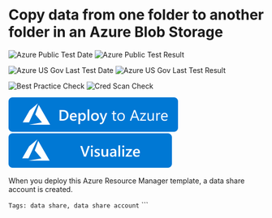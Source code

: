 # Copy data from one folder to another folder in an Azure Blob Storage

![Azure Public Test Date](https://azurequickstartsservice.blob.core.windows.net/badges/101-data-share-account/PublicLastTestDate.svg)
![Azure Public Test Result](https://azurequickstartsservice.blob.core.windows.net/badges/101-data-share-account/PublicDeployment.svg)

![Azure US Gov Last Test Date](https://azurequickstartsservice.blob.core.windows.net/badges/101-data-share-account/FairfaxLastTestDate.svg)
![Azure US Gov Last Test Result](https://azurequickstartsservice.blob.core.windows.net/badges/101-data-share-account/FairfaxDeployment.svg)

![Best Practice Check](https://azurequickstartsservice.blob.core.windows.net/badges/101-data-share-account/BestPracticeResult.svg)
![Cred Scan Check](https://azurequickstartsservice.blob.core.windows.net/badges/101-data-share-account/CredScanResult.svg)

[![Deploy to Azure](https://raw.githubusercontent.com/Azure/azure-quickstart-templates/master/1-CONTRIBUTION-GUIDE/images/deploytoazure.svg?sanitize=true)](https://portal.azure.com/#create/Microsoft.Template/uri/https%3A%2F%2Fraw.githubusercontent.com%2FAzure%2Fazure-quickstart-templates%2Fmaster%2F101-data-share-account%2Fazuredeploy.json)
[![Visualize](https://raw.githubusercontent.com/Azure/azure-quickstart-templates/master/1-CONTRIBUTION-GUIDE/images/visualizebutton.svg?sanitize=true)](http://armviz.io/#/?load=https%3A%2F%2Fraw.githubusercontent.com%2FAzure%2Fazure-quickstart-templates%2Fmaster%2F101-data-share-account%Fazuredeploy.json)

When you deploy this Azure Resource Manager template, a data share account is created.

`Tags: data share, data share account`
	```




